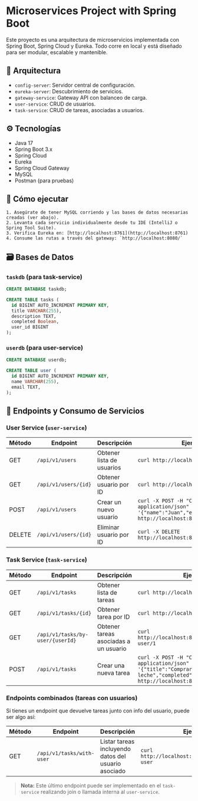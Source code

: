 
# Microservices Project with Spring Boot

Este proyecto es una arquitectura de microservicios implementada con Spring Boot, Spring Cloud y Eureka. Todo corre en local y está diseñado para ser modular, escalable y mantenible.

## 🧩 Arquitectura

- `config-server`: Servidor central de configuración.
- `eureka-server`: Descubrimiento de servicios.
- `gateway-service`: Gateway API con balanceo de carga.
- `user-service`: CRUD de usuarios.
- `task-service`: CRUD de tareas, asociadas a usuarios.

## ⚙️ Tecnologías

- Java 17
- Spring Boot 3.x
- Spring Cloud
- Eureka
- Spring Cloud Gateway
- MySQL
- Postman (para pruebas)

## 🚀 Cómo ejecutar

    1. Asegúrate de tener MySQL corriendo y las bases de datos necesarias creadas (ver abajo).
    2. Levanta cada servicio individualmente desde tu IDE (IntelliJ o Spring Tool Suite).
    3. Verifica Eureka en: [http://localhost:8761](http://localhost:8761)
    4. Consume las rutas a través del gateway: `http://localhost:8080/`

## 🗃️ Bases de Datos

### `taskdb` (para task-service)
```sql
CREATE DATABASE taskdb;

CREATE TABLE tasks (
  id BIGINT AUTO_INCREMENT PRIMARY KEY,
  title VARCHAR(255),
  description TEXT,
  completed Boolean,
  user_id BIGINT
);

```
### `userdb` (para user-service)

```sql
CREATE DATABASE userdb;

CREATE TABLE user (
  id BIGINT AUTO_INCREMENT PRIMARY KEY,
  name VARCHAR(255),
  email TEXT,
);
```

## 📡 Endpoints y Consumo de Servicios

### User Service (`user-service`)

| Método | Endpoint               | Descripción                  | Ejemplo curl                                           |
|--------|------------------------|------------------------------|-------------------------------------------------------|
| GET    | `/api/v1/users`        | Obtener lista de usuarios     | `curl http://localhost:8080/api/v1/users`             |
| GET    | `/api/v1/users/{id}`   | Obtener usuario por ID        | `curl http://localhost:8080/api/v1/users/1`           |
| POST   | `/api/v1/users`        | Crear un nuevo usuario        | `curl -X POST -H "Content-Type: application/json" -d '{"name":"Juan","email":"juan@mail.com"}' http://localhost:8080/api/v1/users` |
| DELETE | `/api/v1/users/{id}`   | Eliminar usuario por ID       | `curl -X DELETE http://localhost:8080/api/v1/users/1` |

### Task Service (`task-service`)

| Método | Endpoint                           | Descripción                            | Ejemplo curl                                           |
|--------|----------------------------------|--------------------------------------|-------------------------------------------------------|
| GET    | `/api/v1/tasks`                   | Obtener lista de tareas               | `curl http://localhost:8080/api/v1/tasks`             |
| GET    | `/api/v1/tasks/{id}`              | Obtener tarea por ID                  | `curl http://localhost:8080/api/v1/tasks/1`           |
| GET    | `/api/v1/tasks/by-user/{userId}` | Obtener tareas asociadas a un usuario| `curl http://localhost:8080/api/v1/tasks/by-user/1`   |
| POST   | `/api/v1/tasks`                   | Crear una nueva tarea                 | `curl -X POST -H "Content-Type: application/json" -d '{"title":"Comprar","description":"Comprar leche","completed":false,"user_id":1}' http://localhost:8080/api/v1/tasks` |

### Endpoints combinados (tareas con usuarios)

Si tienes un endpoint que devuelve tareas junto con info del usuario, puede ser algo así:

| Método | Endpoint                  | Descripción                              | Ejemplo curl                                           |
|--------|---------------------------|----------------------------------------|-------------------------------------------------------|
| GET    | `/api/v1/tasks/with-user` | Listar tareas incluyendo datos del usuario asociado | `curl http://localhost:8080/api/v1/tasks/with-user`  |

> **Nota:** Este último endpoint puede ser implementado en el `task-service` realizando join o llamada interna al `user-service`.


```
